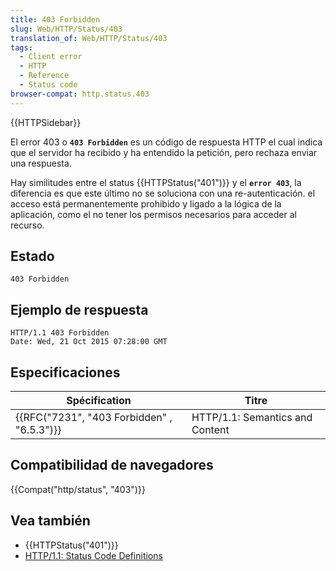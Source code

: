 ```yaml
---
title: 403 Forbidden
slug: Web/HTTP/Status/403
translation_of: Web/HTTP/Status/403
tags:
  - Client error
  - HTTP
  - Reference
  - Status code
browser-compat: http.status.403
---
```


{{HTTPSidebar}}

El error 403 o **`403 Forbidden`** es un código de respuesta HTTP el cual indica que el servidor ha recibido y ha entendido la petición, pero rechaza enviar una respuesta.

Hay similitudes entre el status {{HTTPStatus("401")}} y el **`error 403`**, la diferencia es que este último no se soluciona con una re-autenticación. el acceso está permanentemente prohibido y ligado a la lógica de la aplicación, como el no tener los permisos necesarios para acceder al recurso.

## Estado

    403 Forbidden

## Ejemplo de respuesta

    HTTP/1.1 403 Forbidden
    Date: Wed, 21 Oct 2015 07:28:00 GMT

## Especificaciones

| Spécification                              | Titre                           |
| ------------------------------------------ | ------------------------------- |
| {{RFC("7231", "403 Forbidden" , "6.5.3")}} | HTTP/1.1: Semantics and Content |

## Compatibilidad de navegadores

{{Compat("http/status", "403")}}

## Vea también

- {{HTTPStatus("401")}}
- [HTTP/1.1: Status Code Definitions](https://www.w3.org/Protocols/rfc2616/rfc2616-sec10.html)
